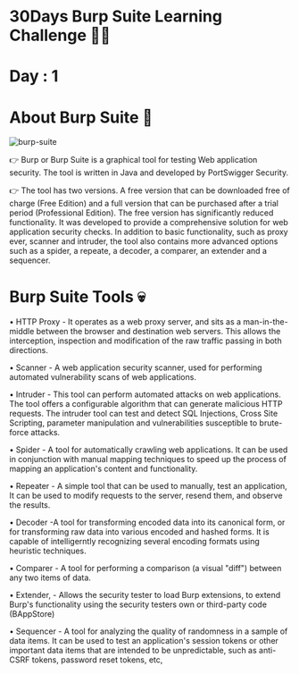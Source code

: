 # 30Days Burp Suite Learning Challenge 🧑‍💻

# Day : 1

# About Burp Suite 🙂

![burp-suite](https://user-images.githubusercontent.com/106522935/212381614-83d0663a-ca15-43a1-8ad1-3e32c9d197bb.png)


👉 Burp or Burp Suite is a graphical tool for testing Web application security. The tool is written in Java and developed by PortSwigger Security.

👉 The tool has two versions. A free version that can be downloaded free of charge (Free Edition) and a full version that can be purchased after a trial period (Professional Edition). The free version has significantly reduced functionality. It was developed to provide a comprehensive solution for web application security checks. In addition to basic functionality, such as proxy ever, scanner and intruder, the tool also contains more advanced options such as a spider, a repeate, a decoder, a comparer, an extender and a sequencer.

# Burp Suite Tools 💀

• HTTP Proxy - It operates as a web proxy server, and sits as a man-in-the-middle between the browser and destination web servers. This allows the interception, inspection and modification of the raw traffic passing in both directions.

• Scanner - A web application security scanner, used for performing automated vulnerability scans of web applications.

• Intruder - This tool can perform automated attacks on web applications. The tool offers a configurable algorithm that can generate malicious HTTP requests. The intruder tool can test and detect SQL Injections, Cross Site Scripting, parameter manipulation and vulnerabilities susceptible to brute-force attacks.

• Spider - A tool for automatically crawling web applications. It can be used in conjunction with manual mapping techniques to speed up the process of mapping an application's content and functionality.

• Repeater - A simple tool that can be used to manually, test an application, It can be used to modify requests to the server, resend them, and observe the results.

• Decoder -A tool for transforming encoded data into its canonical form, or for transforming raw data into various encoded and hashed forms. It is capable of intelligerntly recognizing several encoding formats using heuristic techniques.

• Comparer - A tool for performing a comparison (a visual "diff") between any two items of data.

• Extender, - Allows the security tester to load Burp extensions, to extend Burp's functionality using the security testers own or third-party code (BAppStore)

• Sequencer - A tool for analyzing the quality of randomness in a sample of data items. It can be used to test an application's session tokens or other important data items that are intended to be unpredictable, such as anti-CSRF tokens, password reset tokens, etc,
